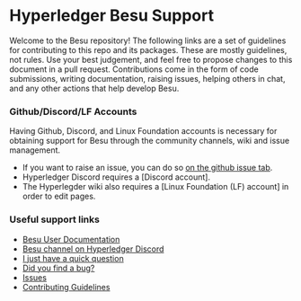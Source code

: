 # Hyperledger Besu Support

Welcome to the Besu repository! The following links are a set of guidelines for contributing to this repo and its packages. These are mostly guidelines, not rules. Use your best judgement, and feel free to propose changes to this document in a pull request. Contributions come in the form of code submissions, writing documentation, raising issues, helping others in chat, and any other actions that help develop Besu.

### Github/Discord/LF Accounts

Having Github, Discord, and Linux Foundation accounts is necessary for obtaining support for Besu through the community channels, wiki and issue management.  
* If you want to raise an issue, you can do so [on the github issue tab](https://github.com/hyperledger/besu/issues).   
* Hyperledger Discord requires a [Discord account].
* The Hyperlegder wiki also requires a [Linux Foundation (LF) account] in order to edit pages.

### Useful support links

* [Besu User Documentation]
* [Besu channel on Hyperledger Discord]
* [I just have a quick question](https://wiki.hyperledger.org/display/BESU/I+just+have+a+quick+question)
* [Did you find a bug?](https://wiki.hyperledger.org/display/BESU/Reporting+Bugs)
* [Issues](https://wiki.hyperledger.org/display/BESU/Issues)
* [Contributing Guidelines]


[Besu User Documentation]: https://besu.hyperledger.org
[Besu channel on Hyperledger Discord]: https://discord.gg/hyperledger
[Contributing Guidelines]: CONTRIBUTING.md
